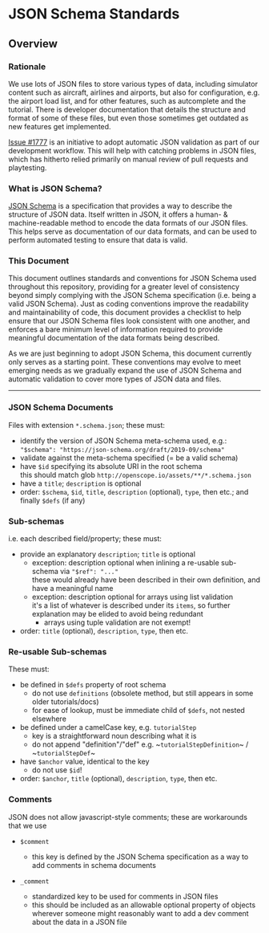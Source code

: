 # JSON Schema Standards

## Overview

### Rationale

We use lots of JSON files to store various types of data, including simulator content such as aircraft, airlines and airports,
but also for configuration, e.g. the airport load list, and for other features, such as autcomplete and the tutorial. There is 
developer documentation that details the structure and format of some of these files, but even those sometimes get outdated as
new features get implemented.

[Issue #1777](https://github.com/ATSSIM/openscope/issues/1777) is an initiative to adopt automatic JSON validation as part of
our development workflow. This will help with catching problems in JSON files, which has hitherto relied primarily on manual
review of pull requests and playtesting.

### What is JSON Schema?

[JSON Schema](https://json-schema.org/understanding-json-schema/about.html) is a specification that provides a way to describe
the structure of JSON data. Itself written in JSON, it offers a human- & machine-readable method to encode the data formats of
our JSON files. This helps serve as documentation of our data formats, and can be used to perform automated testing to ensure
that data is valid.

### This Document

This document outlines standards and conventions for JSON Schema used throughout this repository, providing for a greater level
of consistency beyond simply complying with the JSON Schema specification (i.e. being a valid JSON Schema). Just as coding
conventions improve the readability and maintainability of code, this document provides a checklist to help ensure that our
JSON Schema files look consistent with one another, and enforces a bare minimum level of information required to provide
meaningful documentation of the data formats being described.

As we are just beginning to adopt JSON Schema, this document currently only serves as a starting point. These conventions may
evolve to meet emerging needs as we gradually expand the use of JSON Schema and automatic validation to cover more types of
JSON data and files.

---

### JSON Schema Documents

Files with extension `*.schema.json`; these must:

- identify the version of JSON Schema meta-schema used, e.g.:  
  `"$schema": "https://json-schema.org/draft/2019-09/schema"`
- validate against the meta-schema specified (= be a valid schema)
- have `$id` specifying its absolute URI in the root schema  
  this should match glob `http://openscope.io/assets/**/*.schema.json`
- have a `title`; `description` is optional
- order: `$schema`, `$id`, `title`, `description` (optional), `type`, then etc.; and finally `$defs` (if any)

### Sub-schemas

i.e. each described field/property; these must:

- provide an explanatory `description`; `title` is optional
  - exception: description optional when inlining a re-usable sub-schema via `"$ref": "..."`  
    these would already have been described in their own definition, and have a meaningful name
  - exception: description optional for arrays using list validation  
    it's a list of whatever is described under its `items`, so further explanation may be elided to avoid being redundant
    - arrays using tuple validation are not exempt!
- order: `title` (optional), `description`, `type`, then etc.

### Re-usable Sub-schemas

These must:

- be defined in `$defs` property of root schema
  - do not use `definitions` (obsolete method, but still appears in some older tutorials/docs)
  - for ease of lookup, must be immediate child of `$defs`, not nested elsewhere
- be defined under a camelCase key, e.g. `tutorialStep`
  - key is a straightforward noun describing what it is
  - do not append "definition"/"def" e.g. ~`tutorialStepDefinition`~ / ~`tutorialStepDef`~
- have `$anchor` value, identical to the key
  - do not use `$id`!
- order: `$anchor`, `title` (optional), `description`, `type`, then etc.

### Comments

JSON does not allow javascript-style comments; these are workarounds that we use

- `$comment`
  - this key is defined by the JSON Schema specification as a way to add comments in schema documents

- `_comment`
  - standardized key to be used for comments in JSON files
  - this should be included as an allowable optional property of objects wherever someone might reasonably want to add a dev comment about the data in a JSON file
